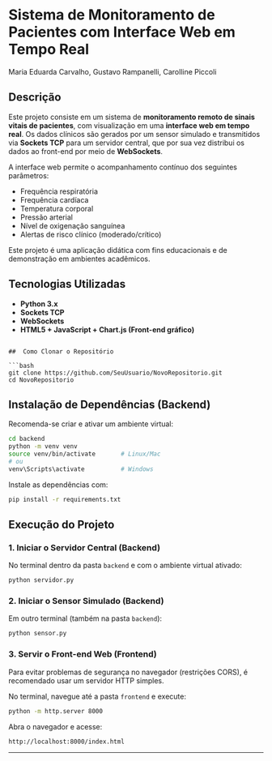 
# Sistema de Monitoramento de Pacientes com Interface Web em Tempo Real
Maria Eduarda Carvalho, Gustavo Rampanelli, Carolline Piccoli

##  Descrição

Este projeto consiste em um sistema de **monitoramento remoto de sinais vitais de pacientes**, com visualização em uma **interface web em tempo real**. Os dados clínicos são gerados por um sensor simulado e transmitidos via **Sockets TCP** para um servidor central, que por sua vez distribui os dados ao front-end por meio de **WebSockets**.

A interface web permite o acompanhamento contínuo dos seguintes parâmetros:

- Frequência respiratória
- Frequência cardíaca
- Temperatura corporal
- Pressão arterial
- Nível de oxigenação sanguínea
- Alertas de risco clínico (moderado/crítico)

Este projeto é uma aplicação didática com fins educacionais e de demonstração em ambientes acadêmicos.

##  Tecnologias Utilizadas

- **Python 3.x**
- **Sockets TCP**
- **WebSockets**
- **HTML5 + JavaScript + Chart.js (Front-end gráfico)**

```

##  Como Clonar o Repositório

```bash
git clone https://github.com/SeuUsuario/NovoRepositorio.git
cd NovoRepositorio
```

##  Instalação de Dependências (Backend)

Recomenda-se criar e ativar um ambiente virtual:

```bash
cd backend
python -m venv venv
source venv/bin/activate       # Linux/Mac
# ou
venv\Scripts\activate          # Windows
```

Instale as dependências com:

```bash
pip install -r requirements.txt
```

##  Execução do Projeto

### 1. Iniciar o Servidor Central (Backend)

No terminal dentro da pasta `backend` e com o ambiente virtual ativado:

```bash
python servidor.py
```

### 2. Iniciar o Sensor Simulado (Backend)

Em outro terminal (também na pasta `backend`):

```bash
python sensor.py
```

### 3. Servir o Front-end Web (Frontend)

Para evitar problemas de segurança no navegador (restrições CORS), é recomendado usar um servidor HTTP simples.

No terminal, navegue até a pasta `frontend` e execute:

```bash
python -m http.server 8000
```

Abra o navegador e acesse:

```
http://localhost:8000/index.html
```

---

